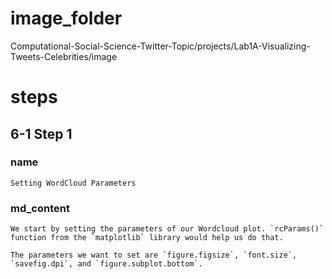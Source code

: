 # image_folder

Computational-Social-Science-Twitter-Topic/projects/Lab1A-Visualizing-Tweets-Celebrities/image

# steps

## 6-1 Step 1
### name
```
Setting WordCloud Parameters
```
### md_content
```
We start by setting the parameters of our Wordcloud plot. `rcParams()` function from the `matplotlib` library would help us do that.

The parameters we want to set are `figure.figsize`, `font.size`, `savefig.dpi`, and `figure.subplot.bottom`.
```
